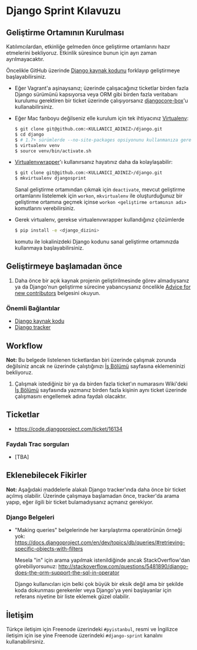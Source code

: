 # Django Sprint Kılavuzu

## Geliştirme Ortamının Kurulması

Katılımcılardan, etkinliğe gelmeden önce geliştirme ortamlarını hazır
etmelerini bekliyoruz. Etkinlik süresince bunun için ayrı zaman
ayrılmayacaktır.

Öncelikle GitHub üzerinde [Django kaynak kodunu][dj-gh] forklayıp geliştirmeye
başlayabilirsiniz.

* Eğer Vagrant'a aşinaysanız; üzerinde çalışacağınız ticketlar birden fazla
  Django sürümünü kapsıyorsa veya ORM gibi birden fazla veritabanı kurulumu
  gerektiren bir ticket üzerinde çalışıyorsanız [djangocore-box][dj-box]'u
  kullanabilirsiniz.

[dj-gh]: https://github.com/django/django
[dj-box]: https://github.com/jphalip/djangocore-box

* Eğer Mac fanboyu değilseniz elle kurulum için tek ihtiyacınız
  [Virtualenv][dj-venv]:

  ```sh
  $ git clone git@github.com:<KULLANICI_ADINIZ>/django.git
  $ cd django
  $ # 1.7+ sürümlerde --no-site-packages opsiyonunu kullanmanıza gerek yok
  $ virtualenv venv
  $ source venv/bin/activate.sh
  ```

[dj-venv]: http://www.virtualenv.org/

* [Virtualenvwrapper][dj-vw]'ı kullanırsanız hayatınız daha da kolaylaşabilir:

  ```sh
  $ git clone git@github.com:<KULLANICI_ADINIZ>/django.git
  $ mkvirtualenv djangosprint
  ```

  Sanal geliştirme ortamından çıkmak için `deactivate`, mevcut geliştirme
  ortamlarını listelemek için `workon`, `mkvirtualenv` ile oluşturduğunuz bir
  geliştirme ortamına geçmek içinse `workon <geliştirme ortamının adı>`
  komutlarını verebilirsiniz.

[dj-vw]: http://virtualenvwrapper.readthedocs.org/en/latest/

* Gerek virtualenv, gerekse virtualenvwrapper kullandığınız çözümlerde

  ```sh
  $ pip install -e <django_dizini>
  ```

  komutu ile lokalinizdeki Django kodunu sanal geliştirme ortamınızda
  kullanmaya başlayabilirsiniz.


## Geliştirmeye başlamadan önce

1. Daha önce bir açık kaynak projenin geliştirilmesinde görev almadıysanız ya
   da Django'nun geliştirme sürecine yabancıysanız öncelikle
   [Advice for new contributors][dj-newbie] belgesini okuyun.

### Önemli Bağlantılar

* [Django kaynak kodu](https://github.com/django/django)
* [Django tracker](https://code.djangoproject.com/query)

[dj-newbie]: https://docs.djangoproject.com/en/dev/internals/contributing/new-contributors/


## Workflow

**Not:** Bu belgede listelenen ticketlardan biri üzerinde çalışmak zorunda
değilsiniz ancak ne üzerinde çalıştığınızı [İş Bölümü][dj-is] sayfasına
eklemeninizi bekliyoruz.

1. Çalışmak istediğiniz bir ya da birden fazla ticket'ın numarasını Wiki'deki
   [İş Bölümü][dj-is] sayfasında yazmanız birden fazla kişinin aynı ticket
   üzerinde çalışmasını engellemek adına faydalı olacaktır.

[dj-is]: https://github.com/pyistanbul/sprints/wiki/%C4%B0%C5%9F-B%C3%B6l%C3%BCm%C3%BC


## Ticketlar

* https://code.djangoproject.com/ticket/16134

### Faydalı Trac sorguları

* [TBA]


## Eklenebilecek Fikirler

**Not:** Aşağıdaki maddelerle alakalı Django tracker'ında daha önce bir ticket
açılmış olabilir. Üzerinde çalışmaya başlamadan önce, tracker'da arama yapıp,
eğer ilgili bir ticket bulamadıysanız açmanız gerekiyor.

### Django Belgeleri

* "Making queries" belgelerinde her karşılaştırma operatörünün örneği yok:
  https://docs.djangoproject.com/en/dev/topics/db/queries/#retrieving-specific-objects-with-filters

  Mesela "in" için arama yapılmak istenildiğinde ancak StackOverflow'dan
  görebiliyorsunuz:
  http://stackoverflow.com/questions/5481890/django-does-the-orm-support-the-sql-in-operator

  Django kullanıcıları için belki çok büyük bir eksik değil ama bir şekilde
  koda dokunması gerekenler veya Django'ya yeni başlayanlar için referans
  niyetine bir liste eklemek güzel olabilir.


## İletişim

Türkçe iletişim için Freenode üzerindeki `#pyistanbul`, resmi ve İngilizce
iletişim için ise yine Freenode üzerindeki `#django-sprint` kanalını
kullanabilirsiniz.

